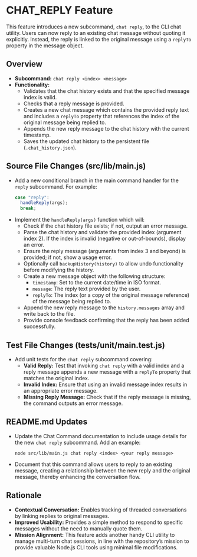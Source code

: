 # CHAT_REPLY Feature

This feature introduces a new subcommand, `chat reply`, to the CLI chat utility. Users can now reply to an existing chat message without quoting it explicitly. Instead, the reply is linked to the original message using a `replyTo` property in the message object.

## Overview

- **Subcommand:** `chat reply <index> <message>`
- **Functionality:**
  - Validates that the chat history exists and that the specified message index is valid.
  - Checks that a reply message is provided.
  - Creates a new chat message which contains the provided reply text and includes a `replyTo` property that references the index of the original message being replied to.
  - Appends the new reply message to the chat history with the current timestamp.
  - Saves the updated chat history to the persistent file (`.chat_history.json`).

## Source File Changes (src/lib/main.js)

- Add a new conditional branch in the main command handler for the `reply` subcommand. For example:
  ```js
  case "reply":
    handleReply(args);
    break;
  ```
- Implement the `handleReply(args)` function which will:
  - Check if the chat history file exists; if not, output an error message.
  - Parse the chat history and validate the provided index (argument index 2). If the index is invalid (negative or out-of-bounds), display an error.
  - Ensure the reply message (arguments from index 3 and beyond) is provided; if not, show a usage error.
  - Optionally call `backupHistory(history)` to allow undo functionality before modifying the history.
  - Create a new message object with the following structure:
    - `timestamp`: Set to the current date/time in ISO format.
    - `message`: The reply text provided by the user.
    - `replyTo`: The index (or a copy of the original message reference) of the message being replied to.
  - Append the new reply message to the `history.messages` array and write back to the file.
  - Provide console feedback confirming that the reply has been added successfully.

## Test File Changes (tests/unit/main.test.js)

- Add unit tests for the `chat reply` subcommand covering:
  - **Valid Reply:** Test that invoking `chat reply` with a valid index and a reply message appends a new message with a `replyTo` property that matches the original index.
  - **Invalid Index:** Ensure that using an invalid message index results in an appropriate error message.
  - **Missing Reply Message:** Check that if the reply message is missing, the command outputs an error message.

## README.md Updates

- Update the Chat Command documentation to include usage details for the new `chat reply` subcommand. Add an example:
  ```
  node src/lib/main.js chat reply <index> <your reply message>
  ```
- Document that this command allows users to reply to an existing message, creating a relationship between the new reply and the original message, thereby enhancing the conversation flow.

## Rationale

- **Contextual Conversation:** Enables tracking of threaded conversations by linking replies to original messages.
- **Improved Usability:** Provides a simple method to respond to specific messages without the need to manually quote them.
- **Mission Alignment:** This feature adds another handy CLI utility to manage multi-turn chat sessions, in line with the repository’s mission to provide valuable Node.js CLI tools using minimal file modifications.
